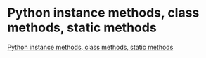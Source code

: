 # Python instance methods, class methods, static methods
[Python instance methods, class methods, static methods](https://aiwithcloud.com/2022/09/15/python_instance_methods_class_methods_static_methods/)
